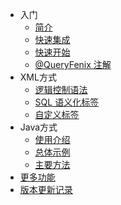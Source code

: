 - 入门
  - [简介](README)
  - [快速集成](quick-install)
  - [快速开始](quick-start)
  - [@QueryFenix 注解](queryfenix-introduction)
- XML方式
  - [逻辑控制语法](xml/logic-control)
  - [SQL 语义化标签](xml/xml-tags)
  - [自定义标签](xml/custom-tag)
- Java方式
  - [使用介绍](java/use-intro)
  - [总体示例](java/general-example)
  - [主要方法](java/main-method)
- [更多功能](more-features)
- [版本更新记录](CHANGELOG)
